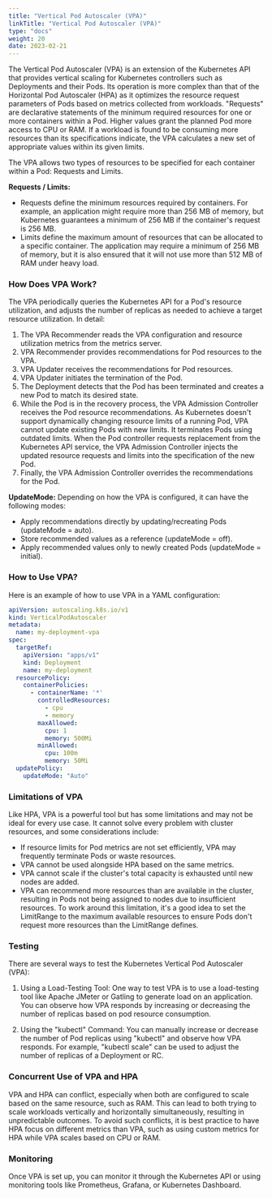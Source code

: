 ```yaml
---
title: "Vertical Pod Autoscaler (VPA)"
linkTitle: "Vertical Pod Autoscaler (VPA)"
type: "docs"
weight: 20
date: 2023-02-21
---
```


The Vertical Pod Autoscaler (VPA) is an extension of the Kubernetes API that provides vertical scaling for Kubernetes controllers such as Deployments and their Pods. Its operation is more complex than that of the Horizontal Pod Autoscaler (HPA) as it optimizes the resource request parameters of Pods based on metrics collected from workloads. "Requests" are declarative statements of the minimum required resources for one or more containers within a Pod. Higher values grant the planned Pod more access to CPU or RAM. If a workload is found to be consuming more resources than its specifications indicate, the VPA calculates a new set of appropriate values within its given limits.

The VPA allows two types of resources to be specified for each container within a Pod: Requests and Limits.

**Requests / Limits:**
- Requests define the minimum resources required by containers. For example, an application might require more than 256 MB of memory, but Kubernetes guarantees a minimum of 256 MB if the container's request is 256 MB.
- Limits define the maximum amount of resources that can be allocated to a specific container. The application may require a minimum of 256 MB of memory, but it is also ensured that it will not use more than 512 MB of RAM under heavy load.

### How Does VPA Work?

The VPA periodically queries the Kubernetes API for a Pod's resource utilization, and adjusts the number of replicas as needed to achieve a target resource utilization. In detail:

1. The VPA Recommender reads the VPA configuration and resource utilization metrics from the metrics server.
2. VPA Recommender provides recommendations for Pod resources to the VPA.
3. VPA Updater receives the recommendations for Pod resources.
4. VPA Updater initiates the termination of the Pod.
5. The Deployment detects that the Pod has been terminated and creates a new Pod to match its desired state.
6. While the Pod is in the recovery process, the VPA Admission Controller receives the Pod resource recommendations. As Kubernetes doesn't support dynamically changing resource limits of a running Pod, VPA cannot update existing Pods with new limits. It terminates Pods using outdated limits. When the Pod controller requests replacement from the Kubernetes API service, the VPA Admission Controller injects the updated resource requests and limits into the specification of the new Pod.
7. Finally, the VPA Admission Controller overrides the recommendations for the Pod.

**UpdateMode:**
Depending on how the VPA is configured, it can have the following modes:
- Apply recommendations directly by updating/recreating Pods (updateMode = auto).
- Store recommended values as a reference (updateMode = off).
- Apply recommended values only to newly created Pods (updateMode = initial).

### How to Use VPA?

Here is an example of how to use VPA in a YAML configuration:

```yaml
apiVersion: autoscaling.k8s.io/v1
kind: VerticalPodAutoscaler
metadata:
  name: my-deployment-vpa
spec:
  targetRef:
    apiVersion: "apps/v1"
    kind: Deployment
    name: my-deployment
  resourcePolicy:
    containerPolicies:
      - containerName: '*'
        controlledResources:
          - cpu
          - memory
        maxAllowed:
          cpu: 1
          memory: 500Mi
        minAllowed:
          cpu: 100m
          memory: 50Mi
  updatePolicy:
    updateMode: "Auto"
```

### Limitations of VPA

Like HPA, VPA is a powerful tool but has some limitations and may not be ideal for every use case. It cannot solve every problem with cluster resources, and some considerations include:

- If resource limits for Pod metrics are not set efficiently, VPA may frequently terminate Pods or waste resources.
- VPA cannot be used alongside HPA based on the same metrics.
- VPA cannot scale if the cluster's total capacity is exhausted until new nodes are added.
- VPA can recommend more resources than are available in the cluster, resulting in Pods not being assigned to nodes due to insufficient resources. To work around this limitation, it's a good idea to set the LimitRange to the maximum available resources to ensure Pods don't request more resources than the LimitRange defines.

### Testing

There are several ways to test the Kubernetes Vertical Pod Autoscaler (VPA):

1. Using a Load-Testing Tool: One way to test VPA is to use a load-testing tool like Apache JMeter or Gatling to generate load on an application. You can observe how VPA responds by increasing or decreasing the number of replicas based on pod resource consumption.

2. Using the "kubectl" Command: You can manually increase or decrease the number of Pod replicas using "kubectl" and observe how VPA responds. For example, "kubectl scale" can be used to adjust the number of replicas of a Deployment or RC.

### Concurrent Use of VPA and HPA

VPA and HPA can conflict, especially when both are configured to scale based on the same resource, such as RAM. This can lead to both trying to scale workloads vertically and horizontally simultaneously, resulting in unpredictable outcomes. To avoid such conflicts, it is best practice to have HPA focus on different metrics than VPA, such as using custom metrics for HPA while VPA scales based on CPU or RAM.

### Monitoring

Once VPA is set up, you can monitor it through the Kubernetes API or using monitoring tools like Prometheus, Grafana, or Kubernetes Dashboard.